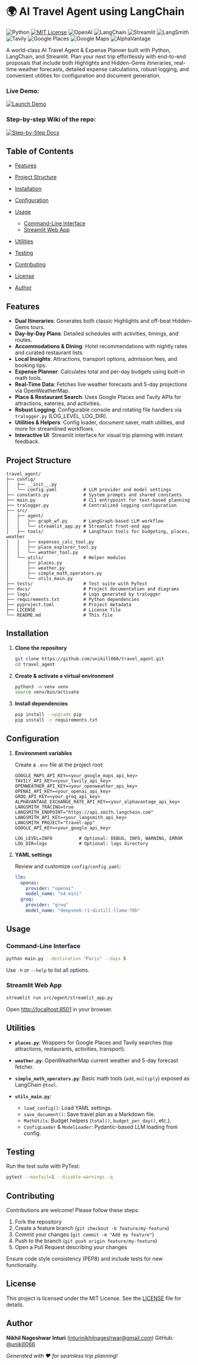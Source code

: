 # 🌍 AI Travel Agent using LangChain

![Python](https://img.shields.io/badge/python-3.13%2B-blue?logo=python)
[![MIT License](https://img.shields.io/badge/License-MIT-green.svg)](LICENSE)
![OpenAI](https://img.shields.io/badge/Powered_by-OpenAI-orange)
![LangChain](https://img.shields.io/badge/Powered_by-LangChain-blue)
![Streamlit](https://img.shields.io/badge/Powered_by-Streamlit-green)
![LangSmith](https://img.shields.io/badge/Powered_by-LangSmith-blue)
![Tavily](https://img.shields.io/badge/Powered_by-Tavily-blue)
![Google Places](https://img.shields.io/badge/Powered_by-Google_Places-blue)
![Google Maps](https://img.shields.io/badge/Powered_by-Google_Maps-blue)
![AlphaVantage](https://img.shields.io/badge/Powered_by-AlphaVantage-blue)

A world-class AI Travel Agent & Expense Planner built with Python, LangChain, and Streamlit. Plan your next trip effortlessly with end-to-end proposals that include both Highlights and Hidden-Gems itineraries, real-time weather forecasts, detailed expense calculations, robust logging, and convenient utilities for configuration and document generation.


### Live Demo: 

[![Launch Demo](https://img.shields.io/badge/Launch-Demo-red?style=for-the-badge&logo=streamlit&logoColor=white)](demo/xenium_seg_cellposesam_demo.mp4)


### Step-by-step Wiki of the repo: 

<p align="left">
  <a href="docs/agentic-rag_wiki.md">
    <img src="https://img.shields.io/badge/Step–by–Step-Docs-blue?style=for-the-badge" alt="Step-by-Step Docs">
  </a>
</p>

## Table of Contents

* [Features](#features)
* [Project Structure](#project-structure)
* [Installation](#installation)
* [Configuration](#configuration)
* [Usage](#usage)

  * [Command-Line Interface](#command-line-interface)
  * [Streamlit Web App](#streamlit-web-app)
* [Utilities](#utilities)
* [Testing](#testing)
* [Contributing](#contributing)
* [License](#license)
* [Author](#author)

## Features

* **Dual Itineraries**: Generates both classic Highlights and off-beat Hidden-Gems tours.
* **Day-by-Day Plans**: Detailed schedules with activities, timings, and routes.
* **Accommodations & Dining**: Hotel recommendations with nightly rates and curated restaurant lists.
* **Local Insights**: Attractions, transport options, admission fees, and booking tips.
* **Expense Planner**: Calculates total and per-day budgets using built-in math tools.
* **Real-Time Data**: Fetches live weather forecasts and 5-day projections via OpenWeatherMap.
* **Place & Restaurant Search**: Uses Google Places and Tavily APIs for attractions, eateries, and activities.
* **Robust Logging**: Configurable console and rotating file handlers via `tralogger.py` (LOG\_LEVEL, LOG\_DIR).
* **Utilities & Helpers**: Config loader, document saver, math utilities, and more for streamlined workflows.
* **Interactive UI**: Streamlit interface for visual trip planning with instant feedback.

## Project Structure

```
travel_agent/
├── config/
│   ├── __init__.py
│   └── config.yaml          # LLM provider and model settings
├── constants.py             # System prompts and shared constants
├── main.py                  # CLI entrypoint for text-based planning
├── tralogger.py             # Centralized logging configuration
├── src/
│   ├── agent/
│   │   ├── graph_wf.py      # LangGraph-based LLM workflow
│   │   └── streamlit_app.py # Streamlit front-end app
│   ├── tools/               # LangChain tools for budgeting, places, weather
│   │   ├── expenses_calc_tool.py
│   │   ├── place_explorer_tool.py
│   │   └── weather_tool.py
│   └── utils/               # Helper modules
│       ├── places.py
│       ├── weather.py
│       ├── simple_math_operators.py
│       └── utils_main.py
├── tests/                   # Test suite with PyTest
├── docs/                    # Project documentation and diagrams
├── logs/                    # Logs generated by tralogger
├── requirements.txt         # Python dependencies
├── pyproject.toml           # Project metadata
├── LICENSE                  # License file
└── README.md                # This file
```

## Installation

1. **Clone the repository**

   ```bash
   git clone https://github.com/unikill066/travel_agent.git
   cd travel_agent
   ```

2. **Create & activate a virtual environment**

   ```bash
   python3 -m venv venv
   source venv/bin/activate
   ```

3. **Install dependencies**

   ```bash
   pip install --upgrade pip
   pip install -r requirements.txt
   ```

## Configuration

1. **Environment variables**

   Create a `.env` file at the project root:

   ```dotenv
   GOOGLE_MAPS_API_KEY=<your_google_maps_api_key>
   TAVILY_API_KEY=<your_tavily_api_key>
   OPENWEATHER_API_KEY=<your_openweather_api_key>
   OPENAI_API_KEY=<your_openai_api_key>
   GROQ_API_KEY=<your_groq_api_key>
   ALPHAVANTAGE_EXCHANGE_RATE_API_KEY=<your_alphavantage_api_key>
   LANGSMITH_TRACING=true
   LANGSMITH_ENDPOINT="https://api.smith.langchain.com"
   LANGSMITH_API_KEY=<your_langsmith_api_key>
   LANGSMITH_PROJECT="travel-app"
   GOOGLE_API_KEY=<your_google_api_key>

   LOG_LEVEL=INFO          # Optional: DEBUG, INFO, WARNING, ERROR
   LOG_DIR=logs            # Optional: logs directory
   ```

2. **YAML settings**

   Review and customize `config/config.yaml`:

   ```yaml
   llm:
     openai:
       provider: "openai"
       model_name: "o4-mini"
     groq:
       provider: "groq"
       model_name: "deepseek-r1-distill-llama-70b"
   ```

## Usage

### Command-Line Interface

```bash
python main.py --destination "Paris" --days 5
```

Use `-h` or `--help` to list all options.

### Streamlit Web App

```bash
streamlit run src/agent/streamlit_app.py
```

Open [http://localhost:8501](http://localhost:8501) in your browser.

## Utilities

* **`places.py`**: Wrappers for Google Places and Tavily searches (top attractions, restaurants, activities, transport).
* **`weather.py`**: OpenWeatherMap current weather and 5-day forecast fetcher.
* **`simple_math_operators.py`**: Basic math tools (`add`, `multiply`) exposed as LangChain `@tool`.
* **`utils_main.py`**:

  * `load_config()`: Load YAML settings.
  * `save_document()`: Save travel plan as a Markdown file.
  * `MathUtils`: Budget helpers (`total()`, `budget_per_day()`, etc.).
  * `ConfigLoader` & `ModelLoader`: Pydantic-based LLM loading from config.

## Testing

Run the test suite with PyTest:

```bash
pytest --maxfail=1 --disable-warnings -q
```

## Contributing

Contributions are welcome! Please follow these steps:

1. Fork the repository
2. Create a feature branch (`git checkout -b feature/my-feature`)
3. Commit your changes (`git commit -m "Add my feature"`)
4. Push to the branch (`git push origin feature/my-feature`)
5. Open a Pull Request describing your changes

Ensure code style consistency (PEP8) and include tests for new functionality.

## License

This project is licensed under the MIT License. See the [LICENSE](LICENSE) file for details.

## Author

**Nikhil Nageshwar Inturi** (inturinikhilnageshwar@gmail.com)
GitHub: [@unikill066](https://github.com/unikill066)

*Generated with ❤️ for seamless trip planning!*
